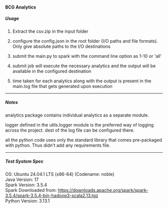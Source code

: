 #### BCG Analytics

##### Usage

1. Extract the csv.zip in the input folder

2. configure the config.json in the root folder (I/O paths and file formats). Only give absolute paths to the I/O destinations

3. submit the main.py to spark with the command line option as 1-10 or 'all'

4. submit job will execute the necessary analytics and the output will be available in the configured destination

5. time taken for each analytics along with the output is present in the main.log file that gets generated upon execution

---------

##### Notes

analytics package contains individual analytics as a separate module. 

logger defined in the utils.logger module is the preferred way of logging across the project. dest of the log file can be configured there.

all the python code uses only the standard library that comes pre-packaged with python. Thus didn't add any requirements file.  

---------
##### Test System Spec

OS:	Ubuntu 24.04.1 LTS (x86-64)  (Codename: noble)   
Java Version: 17  
Spark Version: 3.5.4  
Spark Downloaded from: https://downloads.apache.org/spark/spark-3.5.4/spark-3.5.4-bin-hadoop3-scala2.13.tgz  
Python Version: 3.13.1
